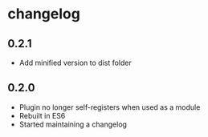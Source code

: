 # changelog

## 0.2.1

* Add minified version to dist folder

## 0.2.0

* Plugin no longer self-registers when used as a module
* Rebuilt in ES6
* Started maintaining a changelog